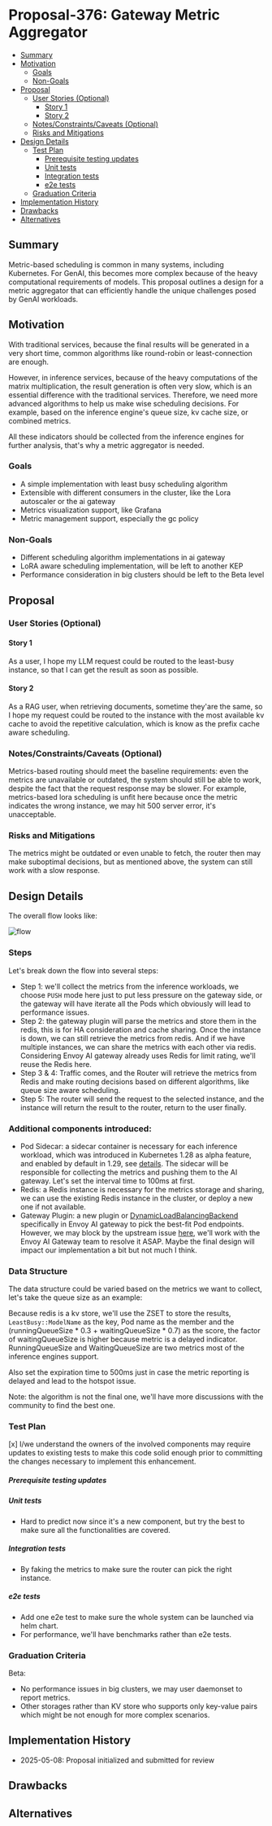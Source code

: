 # Proposal-376: Gateway Metric Aggregator

<!--
This is the title of your Proposal. Keep it short, simple, and descriptive. A good
title can help communicate what the Proposal is and should be considered as part of
any review.
-->

<!--
A table of contents is helpful for quickly jumping to sections of a Proposal and for
highlighting any additional information provided beyond the standard Proposal
template.

Ensure the TOC is wrapped with
  <code>&lt;!-- toc --&rt;&lt;!-- /toc --&rt;</code>
tags, and then generate with `hack/update-toc.sh`.
-->

<!-- toc -->
- [Summary](#summary)
- [Motivation](#motivation)
  - [Goals](#goals)
  - [Non-Goals](#non-goals)
- [Proposal](#proposal)
  - [User Stories (Optional)](#user-stories-optional)
    - [Story 1](#story-1)
    - [Story 2](#story-2)
  - [Notes/Constraints/Caveats (Optional)](#notesconstraintscaveats-optional)
  - [Risks and Mitigations](#risks-and-mitigations)
- [Design Details](#design-details)
  - [Test Plan](#test-plan)
      - [Prerequisite testing updates](#prerequisite-testing-updates)
      - [Unit tests](#unit-tests)
      - [Integration tests](#integration-tests)
      - [e2e tests](#e2e-tests)
  - [Graduation Criteria](#graduation-criteria)
- [Implementation History](#implementation-history)
- [Drawbacks](#drawbacks)
- [Alternatives](#alternatives)
<!-- /toc -->

## Summary

<!--
This section is incredibly important for producing high-quality, user-focused
documentation such as release notes or a development roadmap. It should be
possible to collect this information before implementation begins, in order to
avoid requiring implementors to split their attention between writing release
notes and implementing the feature itself. Proposal editors and SIG Docs
should help to ensure that the tone and content of the `Summary` section is
useful for a wide audience.

A good summary is probably at least a paragraph in length.

Both in this section and below, follow the guidelines of the [documentation
style guide]. In particular, wrap lines to a reasonable length, to make it
easier for reviewers to cite specific portions, and to minimize diff churn on
updates.

-->

Metric-based scheduling is common in many systems, including Kubernetes. For GenAI, this becomes more complex because of the heavy computational requirements of models. This proposal outlines a design for a metric aggregator that can efficiently handle the unique challenges posed by GenAI workloads.

## Motivation

<!--
This section is for explicitly listing the motivation, goals, and non-goals of
this Proposal.  Describe why the change is important and the benefits to users. The
motivation section can optionally provide links to [experience reports] to
demonstrate the interest in a Proposal within the wider InftyAI community.

[experience reports]: https://github.com/golang/go/wiki/ExperienceReports
-->

With traditional services, because the final results will be generated in a very short time, common algorithms like round-robin or least-connection are enough.

However, in inference services, because of the heavy computations of the matrix multiplication, the result generation is often very slow, which is an essential difference with the traditional services. Therefore, we need more advanced algorithms to help us make wise scheduling decisions. For example, based on the inference engine's queue size, kv cache size, or combined metrics.

All these indicators should be collected from the inference engines for further analysis, that's why a metric aggregator is needed.

### Goals

<!--
List the specific goals of the Proposal. What is it trying to achieve? How will we
know that this has succeeded?
-->

- A simple implementation with least busy scheduling algorithm
- Extensible with different consumers in the cluster, like the Lora autoscaler or the ai gateway
- Metrics visualization support, like Grafana
- Metric management support, especially the gc policy

### Non-Goals

<!--
What is out of scope for this Proposal? Listing non-goals helps to focus discussion
and make progress.
-->

- Different scheduling algorithm implementations in ai gateway
- LoRA aware scheduling implementation, will be left to another KEP
- Performance consideration in big clusters should be left to the Beta level

## Proposal

<!--
This is where we get down to the specifics of what the proposal actually is.
This should have enough detail that reviewers can understand exactly what
you're proposing, but should not include things like API designs or
implementation. What is the desired outcome and how do we measure success?.
The "Design Details" section below is for the real
nitty-gritty.
-->

### User Stories (Optional)

<!--
Detail the things that people will be able to do if this Proposal is implemented.
Include as much detail as possible so that people can understand the "how" of
the system. The goal here is to make this feel real for users without getting
bogged down.
-->

#### Story 1

As a user, I hope my LLM request could be routed to the least-busy instance, so that I can get the result as soon as possible.

#### Story 2

As a RAG user, when retrieving documents, sometime they'are the same, so I hope my request could be routed to the instance with the most available kv cache to avoid the repetitive calculation, which is know as the prefix cache aware scheduling.

### Notes/Constraints/Caveats (Optional)

<!--
What are the caveats to the proposal?
What are some important details that didn't come across above?
Go in to as much detail as necessary here.
This might be a good place to talk about core concepts and how they relate.
-->

Metrics-based routing should meet the baseline requirements: even the metrics are unavailable or outdated, the system should still be able to work, despite the fact that the request response may be slower. For example, metrics-based lora scheduling is unfit here because once the metric indicates the wrong instance, we may hit 500 server error, it's unacceptable.

### Risks and Mitigations

<!--
What are the risks of this proposal, and how do we mitigate? Think broadly.
For example, consider both security and how this will impact the larger
InftyAI ecosystem.

How will security be reviewed, and by whom?

How will UX be reviewed, and by whom?

Consider including folks who also work outside the SIG or subproject.
-->

The metrics might be outdated or even unable to fetch, the router then may make suboptimal decisions, but as mentioned above, the system can still work with a slow response.

## Design Details

<!--
This section should contain enough information that the specifics of your
change are understandable. This may include API specs (though not always
required) or even code snippets. If there's any ambiguity about HOW your
proposal will be implemented, this is the place to discuss them.
-->

The overall flow looks like:

![flow](./flow.png)


### Steps

Let's break down the flow into several steps:

- Step 1: we'll collect the metrics from the inference workloads, we choose `PUSH` mode here just to put less pressure on the gateway side, or the gateway will have iterate all the Pods which obviously will lead to performance issues.
- Step 2: the gateway plugin will parse the metrics and store them in the redis, this is for HA consideration and cache sharing. Once the instance is down, we can still retrieve the metrics from redis. And if we have multiple instances, we can share the metrics with each other via redis. Considering Envoy AI gateway already uses Redis for limit rating, we'll reuse the Redis here.
- Step 3 & 4: Traffic comes, and the Router will retrieve the metrics from Redis and make routing decisions based on different algorithms, like queue size aware scheduling.
- Step 5: The router will send the request to the selected instance, and the instance will return the result to the router, return to the user finally.


### Additional components introduced:

- Pod Sidecar: a sidecar container is necessary for each inference workload, which was introduced in Kubernetes 1.28 as alpha feature, and enabled by default in 1.29, see [details](https://kubernetes.io/blog/2023/08/25/native-sidecar-containers/). The sidecar will be responsible for collecting the metrics and pushing them to the AI gateway. Let's set the interval time to 100ms at first.
- Redis: a Redis instance is necessary for the metrics storage and sharing, we can use the existing Redis instance in the cluster, or deploy a new one if not available.
- Gateway Plugin: a new plugin or [DynamicLoadBalancingBackend](https://github.com/envoyproxy/ai-gateway/blob/be2b479b04bc7a219b0c8239143bfbabebdcd615/filterapi/filterconfig.go#L199-L208) specifically in Envoy AI gateway to pick the best-fit Pod endpoints. However, we may block by the upstream issue [here](https://github.com/envoyproxy/ai-gateway/issues/604), we'll work with the Envoy AI Gateway team to resolve it ASAP. Maybe the final design will impact our implementation a bit but not much I think.

### Data Structure

The data structure could be varied based on the metrics we want to collect, let's take the queue size as an example:

Because redis is a kv store, we'll use the ZSET to store the results, `LeastBusy::ModelName` as the key, Pod name as the member and the (runningQueueSize * 0.3 + waitingQueueSize * 0.7) as the score, the factor of waitingQueueSize is higher because metric is a delayed indicator. RunningQueueSize and WaitingQueueSize are two metrics most of the inference engines support.

Also set the expiration time to 500ms just in case the metric reporting is delayed and lead to the hotspot issue.

Note: the algorithm is not the final one, we'll have more discussions with the community to find the best one.

### Test Plan

<!--
**Note:** *Not required until targeted at a release.*
The goal is to ensure that we don't accept enhancements with inadequate testing.

All code is expected to have adequate tests (eventually with coverage
expectations).

[testing-guidelines]: https://git.k8s.io/community/contributors/devel/sig-testing/testing.md
-->

[x] I/we understand the owners of the involved components may require updates to
existing tests to make this code solid enough prior to committing the changes necessary
to implement this enhancement.

##### Prerequisite testing updates

<!--
Based on reviewers feedback describe what additional tests need to be added prior
implementing this enhancement to ensure the enhancements have also solid foundations.
-->

##### Unit tests

<!--
In principle every added code should have complete unit test coverage, so providing
the exact set of tests will not bring additional value.
However, if complete unit test coverage is not possible, explain the reason of it
together with explanation why this is acceptable.
-->

<!--
Additionally, for Alpha try to enumerate the core package you will be touching
to implement this enhancement and provide the current unit coverage for those
in the form of:
- <package>: <date> - <current test coverage>

This can inform certain test coverage improvements that we want to do before
extending the production code to implement this enhancement.
-->

- Hard to predict now since it's a new component, but try the best to make sure all the functionalities are covered.

##### Integration tests

<!--
Integration tests allow control of the configuration parameters used to start the binaries under test.
This is different from e2e tests which do not allow configuration of parameters.
Doing this allows testing non-default options and multiple different and potentially conflicting command line options.
-->

<!--
This question should be filled when targeting a release.
For Alpha, describe what tests will be added to ensure proper quality of the enhancement.

For Beta and GA, add links to added tests together with links to k8s-triage for those tests:
https://storage.googleapis.com/k8s-triage/index.html
-->

- By faking the metrics to make sure the router can pick the right instance.

##### e2e tests

<!--
This question should be filled when targeting a release.
For Alpha, describe what tests will be added to ensure proper quality of the enhancement.

For Beta and GA, add links to added tests together with links to k8s-triage for those tests:
https://storage.googleapis.com/k8s-triage/index.html

We expect no non-infra related flakes in the last month as a GA graduation criteria.
-->

- Add one e2e test to make sure the whole system can be launched via helm chart.
- For performance, we'll have benchmarks rather than e2e tests.

### Graduation Criteria

<!--

Clearly define what it means for the feature to be implemented and
considered stable.

If the feature you are introducing has high complexity, consider adding graduation
milestones with these graduation criteria:
- [Maturity levels (`alpha`, `beta`, `stable`)][maturity-levels]
- [Feature gate][feature gate] lifecycle
- [Deprecation policy][deprecation-policy]

[feature gate]: https://git.k8s.io/community/contributors/devel/sig-architecture/feature-gates.md
[maturity-levels]: https://git.k8s.io/community/contributors/devel/sig-architecture/api_changes.md#alpha-beta-and-stable-versions
[deprecation-policy]: https://kubernetes.io/docs/reference/using-api/deprecation-policy/
-->

Beta:

- No performance issues in big clusters, we may user daemonset to report metrics.
- Other storages rather than KV store who supports only key-value pairs which might be not enough for more complex scenarios.

## Implementation History

<!--
Major milestones in the lifecycle of a Proposal should be tracked in this section.
Major milestones might include:
- the `Summary` and `Motivation` sections being merged, signaling SIG acceptance
- the `Proposal` section being merged, signaling agreement on a proposed design
- the date implementation started
- the first llmaz release where an initial version of the Proposal was available
- the version of llmaz where the Proposal graduated to general availability
- when the Proposal was retired or superseded
-->

- 2025-05-08: Proposal initialized and submitted for review

## Drawbacks

<!--
Why should this Proposal _not_ be implemented?
-->

## Alternatives

<!--
What other approaches did you consider, and why did you rule them out? These do
not need to be as detailed as the proposal, but should include enough
information to express the idea and why it was not acceptable.
-->
